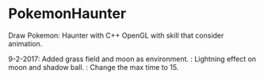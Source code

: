 # PokemonHaunter
Draw Pokemon: Haunter with C++ OpenGL with skill that consider animation.

 9-2-2017: Added grass field and moon as environment.
         : Lightning effect on moon and shadow ball.
         : Change the max time to 15.
